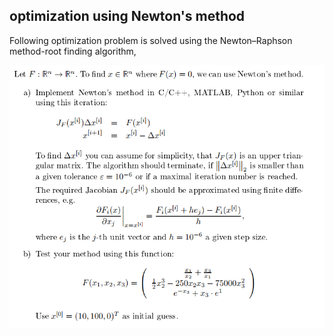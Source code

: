 ## optimization using Newton's method

Following optimization problem is solved using the  Newton–Raphson method-root finding algorithm,  

![](images/problem.PNG)